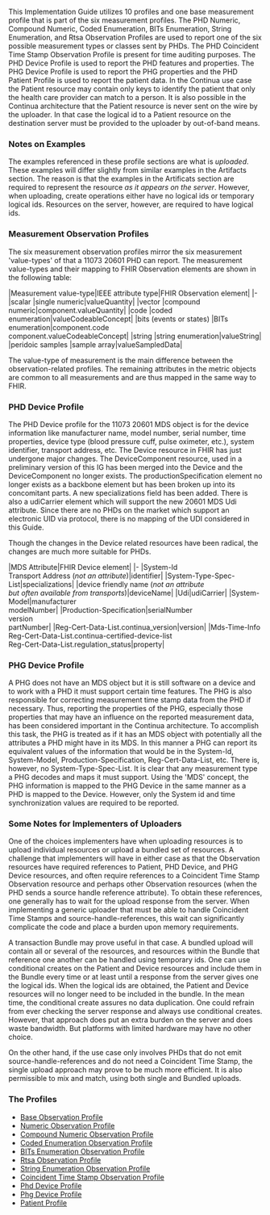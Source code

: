 <style>table, th, td {
border: 1px solid black;
border-collapse:collapse;
padding: 6px;}</style>

This Implementation Guide utilizes 10 profiles and one base measurement profile that is part of the six measurement profiles. The PHD Numeric, Compound Numeric, Coded Enumeration, BITs Enumeration, String Enumeration, and Rtsa Observation Profiles are used to report one of the six possible measurement types or classes sent by PHDs. The PHD Coincident Time Stamp Observation Profile is present for time auditing purposes. The PHD Device Profile is used to report the PHD features and properties. The PHG Device Profile is used to report the PHG properties and the PHD Patient Profile is used to report the patient data. In the Continua use case the Patient resource may contain only keys to identify the patient that only the health care provider can match to a person. It is also possible in the Continua architecture that the Patient resource is never sent on the wire by the uploader. In that case the logical id to a Patient resource on the destination server must be provided to the uploader by out-of-band means.

### Notes on Examples
The examples referenced in these profile sections are what is *uploaded*. These examples will differ slightly from similar examples in the Artifacts section. The reason is that the examples in the Artificats section are required to represent the resource *as it appears on the server*. However, when uploading, create operations either have no logical ids or temporary logical ids. Resources on the server, however, are required to have logical ids. 

### Measurement Observation Profiles
The six measurement observation profiles mirror the six measurement 'value-types' of that a 11073 20601 PHD can report. The measurement value-types and their mapping to FHIR Observation elements are shown in the following table:

|Measurement value-type|IEEE attribute type|FHIR Observation element|
|-
|scalar |single numeric|valueQuantity|
|vector |compound numeric|component.valueQuantity|
|code |coded enumeration|valueCodeableConcept|
|bits (events or states) |BITs enumeration|component.code<br/>component.valueCodeableConcept|
|string |string enumeration|valueString|
|peridoic samples |sample array|valueSampledData|

The value-type of measurement is the main difference between the observation-related profiles. The remaining attributes in the metric objects are common to all measurements and are thus mapped in the same way to FHIR.

### PHD Device Profile
The PHD Device profile for the 11073 20601 MDS object is for the device information like manufacturer name, model number, serial number, time properties, device type (blood pressure cuff, pulse oximeter, etc.), system identifier, transport address, etc. The Device resource in FHIR has just undergone major changes. The DeviceComponent resource, used in a preliminary version of this IG has been merged into the Device and the DeviceComponent no longer exists. The productionSpecification element no longer exists as a backbone element but has been broken up into its concomitant parts. A new specializations field has been added. There is also a udiCarrier element which will support the new 20601 MDS Udi attribute. Since there are no PHDs on the market which support an electronic UID via protocol, there is no mapping of the UDI considered in this Guide. 

Though the changes in the Device related resources have been radical, the changes are much more suitable for PHDs.

|MDS Attribute|FHIR Device element|
|-
|System-Id<br/>Transport Address (*not an attribute*)|identifier|
|System-Type-Spec-List|specializations|
|device friendly name (*not an attribute <br>but often available from transports*)|deviceName|
|Udi|udiCarrier|
|System-Model|manufacturer<br>modelNumber|
|Production-Specification|serialNumber<br>version<br>partNumber|
|Reg-Cert-Data-List.continua_version|version|
|Mds-Time-Info<br/>Reg-Cert-Data-List.continua-certified-device-list<br/>Reg-Cert-Data-List.regulation_status|property|

### PHG Device Profile
A PHG does not have an MDS object but it is still software on a device and to work with a PHD it must support certain time features. The PHG is also responsible for correcting measurement time stamp data from the PHD if necessary. Thus, reporting the properties of the PHG, especially those properties that may have an influence on the reported measurement data, has been considered important in the Continua architecture. To accomplish this task, the PHG is treated as if it has an MDS object with potentially all the attributes a PHD might have in its MDS. In this manner a PHG can report its equivalent values of the information that would be in the System-Id, System-Model, Production-Specification, Reg-Cert-Data-List, etc. There is, however, no System-Type-Spec-List. It is clear that any measurement type a PHG decodes and maps it must support. Using the 'MDS' concept, the PHG information is mapped to the PHG Device in the same manner as a PHD is mapped to the Device. However, only the System id and time synchronization values are required to be reported.

### Some Notes for Implementers of Uploaders
One of the choices implementers have when uploading resources is to upload individual resources or upload a bundled set of resources. A challenge that implementers will have in either case as that the Observation resources have required references to Patient, PHD Device, and PHG Device resources, and often require references to a Coincident Time Stamp Observation resource and perhaps other Observation resources (when the PHD sends a source handle reference attribute). To obtain these references, one generally has to wait for the upload response from the server. When implementing a generic uploader that must be able to handle Coincident Time Stamps and source-handle-references, this wait can significantly complicate the code and place a burden upon memory requirements.

A transaction Bundle may prove useful in that case. A bundled upload will contain all or several of the resources, and resources within the Bundle that reference one another can be handled using temporary ids. One can use conditional creates on the Patient and Device resources and include them in the Bundle every time or at least until a response from the server gives one the logical ids. When the logical ids are obtained, the Patient and Device resources will no longer need to be included in the bundle. In the mean time, the conditional create assures no data duplication. One could refrain from ever checking the server response and always use conditional creates. However, that approach does put an extra burden on the server and does waste bandwidth. But platforms with limited hardware may have no other choice.

On the other hand, if the use case only involves PHDs that do not emit source-handle-references and do not need a Coincident Time Stamp, the single upload approach may prove to be much more efficient. It is also permissible to mix and match, using both single and Bundled uploads.

### The Profiles

 - [Base Observation Profile](BaseObservationProfile.html)
 - [Numeric Observation Profile](NumericObservationProfile.html)
 - [Compound Numeric Observation Profile](CompoundNumericObservationProfile.html)
 - [Coded Enumeration Observation Profile](CodedEnumerationObservationProfile.html)
 - [BITs Enumeration Observation Profile](BITsEnumerationObservationProfile.html)
 - [Rtsa Observation Profile](RtsaObservationProfile.html)
 - [String Enumeration Observation Profile](StringEnumerationObservationProfile.html)
 - [Coincident Time Stamp Observation Profile](CoincidentTimeStampObservationProfile.html)
 - [Phd Device Profile](PhdDeviceProfile.html)
 - [Phg Device Profile](PhgDeviceProfile.html)
 - [Patient Profile](PhdPatientProfile.html)




 
